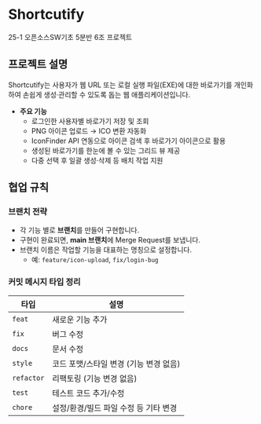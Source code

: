 # Shortcutify  
25-1 오픈소스SW기초 5분반 6조 프로젝트  

## 프로젝트 설명  
Shortcutify는 사용자가 웹 URL 또는 로컬 실행 파일(EXE)에 대한 바로가기를 개인화하여 손쉽게 생성·관리할 수 있도록 돕는 웹 애플리케이션입니다.  
- **주요 기능**  
  - 로그인한 사용자별 바로가기 저장 및 조회  
  - PNG 아이콘 업로드 → ICO 변환 자동화  
  - IconFinder API 연동으로 아이콘 검색 후 바로가기 아이콘으로 활용  
  - 생성된 바로가기를 한눈에 볼 수 있는 그리드 뷰 제공  
  - 다중 선택 후 일괄 생성·삭제 등 배치 작업 지원  

## 협업 규칙  
### 브랜치 전략  
- 각 기능 별로 **브랜치**를 만들어 구현합니다.  
- 구현이 완료되면, **main 브랜치**에 Merge Request를 보냅니다.  
- 브랜치 이름은 작업할 기능을 대표하는 명칭으로 설정합니다.  
  - 예: `feature/icon-upload`, `fix/login-bug`  

### 커밋 메시지 타입 정리  

| 타입       | 설명                                       |
|------------|--------------------------------------------|
| `feat`     | 새로운 기능 추가                          |
| `fix`      | 버그 수정                                  |
| `docs`     | 문서 수정                                  |
| `style`    | 코드 포맷/스타일 변경 (기능 변경 없음)     |
| `refactor` | 리팩토링 (기능 변경 없음)                 |
| `test`     | 테스트 코드 추가/수정                    |
| `chore`    | 설정/환경/빌드 파일 수정 등 기타 변경      |



